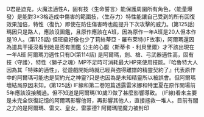 D君是迪克，火魔法適性A，固有技〈生命誓言〉能保護周圍所有角色，〈能量爆發〉是能對3×3格造成中傷害的範圍技，〈生存力〉特性能讓自己受到的所有回復效果加倍，特性〈復仇〉即使在防住傷害時也能提升下次攻擊的威力。(第125話)
瑪因只是路人，應該沒圖鑑，且原作應該在A班，因為原作一年A班是20人但本作是19人。(第125話)
但班級好像也少了莉絲蒂亞・羅布萊特(IF故事)，阿爾瑪還因為道具干擾沒看到她是否有圖鑑
公主的心腹〈斯蒂卡・利貝里爾〉才不該出現在一年A班
阿爾瑪刀適性只有D(第114話)
是阿爾瑪，劍、槍、弓武器適性高，固有技〈守護〉，特性〈獅子之魂〉MP不足時可消耗最大HP來使用技能。『哈魯特大人因為其「特殊的適性」，從遊戲開始時就已經與強得離譜的精靈契約了』代表原作中的阿爾瑪可能也是契約光之神靈?只是也因為是未知精靈所以被誤會。但阿爾瑪壞結局原因未知。(第125話)
IF線和第二卷短篇透露雷米娜和特里夏在原作開場前5年應該沒接觸過。但不知道是阿爾瑪(10歲?)做了甚麼影響導致。
(IF線)看來主要是未完全恢復記憶的阿爾瑪影響他哥，再影響其他人，直接拯救一堆人。目前有闇之力的是阿爾瑪、雷文、皇女，雷蒙德?
阿爾瑪闇魔力被封印